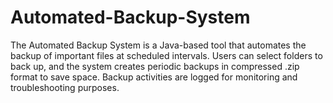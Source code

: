 # Automated-Backup-System
The Automated Backup System is a Java-based tool that automates the backup of important files at scheduled intervals. Users can select folders to back up, and the system creates periodic backups in compressed .zip format to save space. Backup activities are logged for monitoring and troubleshooting purposes.
